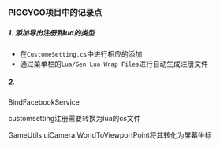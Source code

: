 ### PIGGYGO项目中的记录点

##### 1. 添加导出注册到lua的类型

- 在`CustomeSetting.cs`中进行相应的添加
- 通过菜单栏的`Lua/Gen Lua Wrap Files`进行自动生成注册文件

##### 2.





BindFacebookService

customsetting注册需要转换为lua的cs文件

GameUtils.uiCamera.WorldToViewportPoint将其转化为屏幕坐标